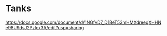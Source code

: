 # Tanks

https://docs.google.com/document/d/1NGfvD7_D1BeT53mHMXdreegXHHNe98U9dsJ2Pzlcx3A/edit?usp=sharing
